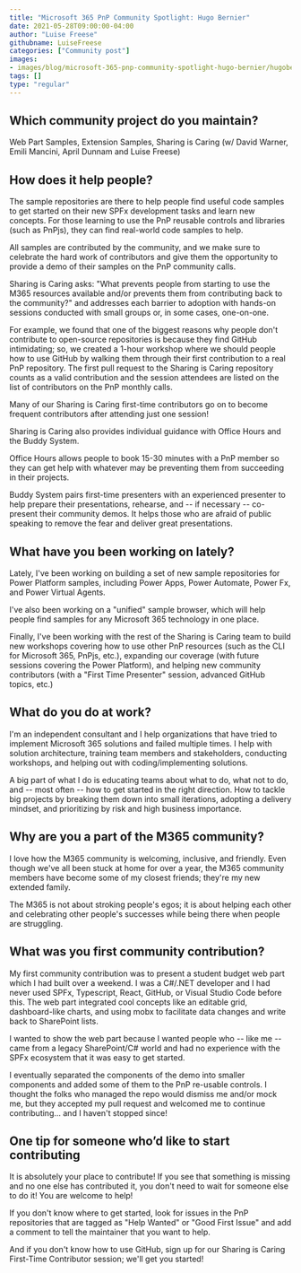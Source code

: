```yaml
---
title: "Microsoft 365 PnP Community Spotlight: Hugo Bernier"
date: 2021-05-28T09:00:00-04:00
author: "Luise Freese"
githubname: LuiseFreese
categories: ["Community post"]
images:
- images/blog/microsoft-365-pnp-community-spotlight-hugo-bernier/hugobernier.jpg
tags: []
type: "regular"
---
```


## Which community project do you maintain? 

 Web Part Samples, Extension Samples, Sharing is Caring (w/ David Warner, Emili Mancini, April Dunnam and Luise Freese) 


## How does it help people?  

The sample repositories are there to help people find useful code samples to get started on their new SPFx development tasks and learn new concepts. For those learning to use the PnP reusable controls and libraries (such as PnPjs), they can find real-world code samples to help. 
 
All samples are contributed by the community, and we make sure to celebrate the hard work of contributors and give them the opportunity to provide a demo of their samples on the PnP community calls. 
 
Sharing is Caring asks: "What prevents people from starting to use the M365 resources available and/or prevents them from contributing back to the community?" and addresses each barrier to adoption with hands-on sessions conducted with small groups or, in some cases, one-on-one. 
 
For example, we found that one of the biggest reasons why people don't contribute to open-source repositories is because they find GitHub intimidating; so, we created a 1-hour workshop where we should people how to use GitHub by walking them through their first contribution to a real PnP repository. The first pull request to the Sharing is Caring repository counts as a valid contribution and the session attendees are listed on the list of contributors on the PnP monthly calls. 
 
Many of our Sharing is Caring first-time contributors go on to become frequent contributors after attending just one session! 
 
Sharing is Caring also provides individual guidance with Office Hours and the Buddy System. 
 
Office Hours allows people to book 15-30 minutes with a PnP member so they can get help with whatever may be preventing them from succeeding in their projects.  
 
Buddy System pairs first-time presenters with an experienced presenter to help prepare their presentations, rehearse, and -- if necessary -- co-present their community demos. It helps those who are afraid of public speaking to remove the fear and deliver great presentations. 

## What have you been working on lately? 

Lately, I've been working on building a set of new sample repositories for Power Platform samples, including Power Apps, Power Automate, Power Fx, and Power Virtual Agents. 
 
I've also been working on a "unified" sample browser, which will help people find samples for any Microsoft 365 technology in one place. 
 
Finally, I've been working with the rest of the Sharing is Caring team to build new workshops covering how to use other PnP resources (such as the CLI for Microsoft 365, PnPjs, etc.), expanding our coverage (with future sessions covering the Power Platform), and helping new community contributors (with a "First Time Presenter" session, advanced GitHub topics, etc.) 

## What do you do at work? 

I'm an independent consultant and I help organizations that have tried to implement Microsoft 365 solutions and failed multiple times. I help with solution architecture, training team members and stakeholders, conducting workshops, and helping out with coding/implementing solutions. 
 
A big part of what I do is educating teams about what to do, what not to do, and -- most often -- how to get started in the right direction. How to tackle big projects by breaking them down into small iterations, adopting a delivery mindset, and prioritizing by risk and high business importance. 

## Why are you a part of the M365 community? 

I love how the M365 community is welcoming, inclusive, and friendly. Even though we've all been stuck at home for over a year, the M365 community members have become some of my closest friends; they're my new extended family. 
 
The M365 is not about stroking people's egos; it is about helping each other and celebrating other people's successes while being there when people are struggling. 

## What was you first community contribution? 


My first community contribution was to present a student budget web part which I had built over a weekend. I was a C#/.NET developer and I had never used SPFx, Typescript, React, GitHub, or Visual Studio Code before this.  The web part integrated cool concepts like an editable grid, dashboard-like charts, and using mobx to facilitate data changes and write back to SharePoint lists. 
 
I wanted to show the web part because I wanted people who -- like me -- came from a legacy SharePoint/C# world and had no experience with the SPFx ecosystem that it was easy to get started. 
 
I eventually separated the components of the demo into smaller components and added some of them to the PnP re-usable controls. I thought the folks who managed the repo would dismiss me and/or mock me, but they accepted my pull request and welcomed me to continue contributing... and I haven't stopped since! 


## One tip for someone who’d like to start contributing 

It is absolutely your place to contribute! If you see that something is missing and no one else has contributed it, you don't need to wait for someone else to do it! You are welcome to help! 
 
If you don't know where to get started, look for issues in the PnP repositories that are tagged as "Help Wanted" or "Good First Issue" and add a comment to tell the maintainer that you want to help. 
 
And if you don't know how to use GitHub, sign up for our Sharing is Caring First-Time Contributor session; we'll get you started!
